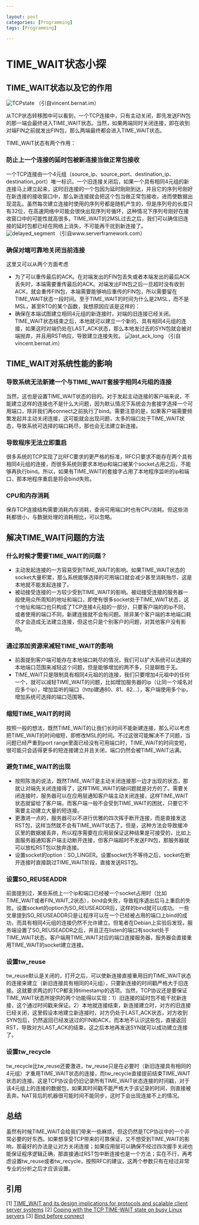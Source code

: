 ```yaml
---

layout: post
categories: [Programming]
tags: [Programming]

---
```


# TIME_WAIT状态小探 #

## TIME_WAIT状态以及它的作用 ##

![TCPstate](http://d1g3mdmxf8zbo9.cloudfront.net/images/tcp/tcp-state-diagram.png)
（引自vincent.bernat.im）

从TCP状态转移图中可以看到，一个TCP连接中，只有主动关闭，即先发送FIN包的那一端会最终进入TIME_WAIT状态。当然，如果两端同时关闭连接，即在收到对端FIN之前就发出FIN包，那么两端最终都会进入TIME_WAIT状态。

TIME_WAIT状态有两个作用：

### 防止上一个连接的延时包被新连接当做正常包接收 ###

一个TCP连接由一个4元组（source_ip、source_port、destination_ip、destination_port）唯一标识。一个旧连接关闭后，如果一个具有相同4元组的新连接马上建立起来，这时旧连接的一个包因为延时刚刚到达，并且它的序列号刚好在新连接的接收窗口中，那么新连接就会把这个包当做正常包接收，进而使数据出现混乱。虽然每次建立连接时使用的序列号都是随机产生的，但是序列号的长度只有32位，在高速网络中可能会很快出现序列号循环，这种情况下序列号刚好在接收窗口中的可能性就高很多。TIME_WAIT的2MSL过去之后，我们可以确信旧连接的延时包都已经在网络上消失，不可能再干扰到新连接了。
![delayed_segment](http://www.serverframework.com/asynchronousevents/assets_c/2011/01/TIME_WAIT-why-thumb-500x711-277.png)
（引自www.serverframework.com）

### 确保对端可靠地关闭当前连接 ###

这里又可以从两个方面考虑

- 为了可以重传最后的ACK。在对端发出的FIN包丢失或者本端发出的最后ACK丢失时，本端需要重传最后的ACK。对端发出FIN包之后一旦超时没有收到ACK，就会重传FIN包，本端需要能够响应重传的FIN包，所以需要留在TIME_WAIT状态一段时间。至于TIME_WAIT的时间为什么是2MSL，而不是MSL，甚至RTO的某个函数，我想原因应该是这样的：
- 确保在本端试图建立相同4元组的新连接时，对端的旧连接已经关闭。TIME_WAIT状态结束之后，本地就可以建立一个新的、具有相同4元组的连接，如果这时对端仍处在LAST_ACK状态，那么本地发过去的SYN包就会被对端抛弃，并且用RST响应，导致建立连接失败。
  ![last_ack_long](http://d1g3mdmxf8zbo9.cloudfront.net/images/tcp/last-ack.png)
  （引自vincent.bernat.im）

## TIME_WAIT对系统性能的影响 ##

### 导致系统无法新建一个与TIME_WAIT套接字相同4元组的连接 ###

当然，这也是设置TIME_WAIT状态的目的。对于发起主动连接的客户端来说，不能建立这样的连接也不是什么大问题，因为默认情况下系统会为套接字选择一个可用端口，除非我们再connect之前执行了bind。需要注意的是，如果客户端需要频繁发起并主动关闭连接，这可能就会出现问题，太多的端口处于TIME_WAIT状态，导致系统可选择的端口耗尽，那也会无法建立新连接。

### 导致程序无法立即重启 ###

很多系统的TCP实现了比RFC要求的更严格的标准，RFC只要求不能存在两个具有相同4元组的连接，而很多系统则要求本地ip和端口被某个socket占用之后，不能够再执行bind。所以，如果有TIME_WAIT的套接字占用了本地程序监听的ip和端口，那本地程序重启是将会bind失败。

### CPU和内存消耗 ###

保存TCP连接结构需要消耗内存消耗，查询可用端口时也有CPU消耗。但这些消耗都很小，与数据处理的消耗相比，可以忽略。

## 解决TIME_WAIT问题的方法 ##

### 什么时候才需要TIME_WAIT的问题？ ###

- 主动发起连接的一方容易受到TIME_WAIT的影响。如果TIME_WAIT状态的socket大量积累，那么系统能够选择的可用端口就会减少甚至消耗殆尽，这是本地就不能发起连接了。
- 被动接受连接的一方较少受到TIME_WAIT的影响。被动接受连接的服务器一般使用众所周知的地址和端口，即使有很多socket处于TIME_WAIT状态，这个地址和端口也只构成了TCP连接4元祖的一部分，只要客户端的的ip不同，或者使用的端口不同，新建连接就不会有问题。除非某个客户端的本地端口耗尽才会造成无法建立连接，但这也只是个别客户的问题，对其他客户没有影响。

### 通过添加资源来减轻TIME_WAIT的影响 ###

- 前面提到客户端可能存在本地端口耗尽的情况，我们可以扩大系统可以选择的本地端口范围来减轻这个问题，但是能够增加的两不多，只是聊胜于无。
- TIME_WAIT只是限制具有相同4元祖的的连接，我们只要增加4元祖中的任何一个，就可以减轻TIME_WAIT的问题，比如增加服务器的ip（让同一个域名对应多个ip），增加监听的端口（http建通80、81、82...），客户端使用多个ip，增加系统可选择的端口范围等。

### 缩短TIME_WAIT的时间 ###

按照一般的想法，既然TIME_WAIT的让我们长时间不能新建连接，那么可以考虑把TIME_WAIT的时间缩短，即修改MSL的时间。不过这很可能解决不了问题，当问题已经严重到port range里面已经没有可用端口时，TIME_WAIT的时间变短，很可能只会适得更多的短连接建立并且关闭，端口仍然会被TIME_WAIT沾满。

### 避免TIME_WAIT的出现 ###

- 按照陈浩的说法，既然TIME_WAIT是主动关闭连接那一边才出现的状态，那就让对端先关闭连接得了，这样TIME_WAIT的破问题就是对方的了。需要关闭连接时，服务器可以在应用层通知客户端主动关闭连接，这样TIME_WAIT状态就留给了客户端，而客户端一般不会受到TIME_WAIT的困扰，只要它不需要主动建立大量的短连接。
- 更激进一点的，服务器可以不进行优雅的四次挥手断开连接，而是直接发送RST包，这样当然就不会有TIME_WAIT状态了。但是，这种方法会导致缓冲区里的数据被丢弃，所以程序需要在应用层保证这种结果是可接受的，比如上面服务器通知客户端主动断开连接，但客户端超时不发送FIN包，那服务器就可以放松RST包以放弃连接。
- 设置socket的option：SO_LINGER。设置socket为不等待之后，socket在断开连接时直接跳过TIME_WAIT阶段，直接发送RST包。

### 设置SO_REUSEADDR ###

前面提到过，某些系统上一个ip和端口已经被一个socket占用时（比如TIME_WAIT或者FIN_WAIT_2状态），bind会失败，导致程序退出后马上重启的失败。设置socket的option为SO_REUSEADDR后，这样的bind就可以成功。
一些文章提到SO_REUSEADDR只是让程序可以在一个已经被占用的端口上bind的成功，而具有相同4元组的连接仍然不允许建立。但笔者在Debian上实验后发现，服务端设置了SO_REUSEADDR之后，并且正在listen的端口有socket处于TIME_WAIT状态，客户端用TIME_WAIT对应的端口连接服务器，服务器会直接重用TIME_WAIT的socket建立连接。

### 设置tw_reuse ###

tw_reuse默认是关闭的，打开之后，可以使新连接直接重用旧的TIME_WAIT状态的连接来建立（新旧连接具有相同的4元组），只要新连接的时间戳严格大于旧连接。这就要求两边的TCP都支持timestamp的选项。当然，TCP协议还是要保证TIME_WAIT状态所提供的两个功能得以实现：1）旧连接的延时包不能干扰新连接，这个通过时间戳来保证。2）本地就连接结束，新连接建立时，对方的旧连接已经关闭，这里假设本地建立新连接时，对方仍处于LAST_ACK状态，对方收到SYN包后，仍然返回已经发送过的FIN和ACK，而本地不认识这些包，直接返回RST，导致对方LAST_ACK的结束，这之后本地再发送SYN就可以成功建立连接了。

### 设置tw_recycle ###

tw_recycle比tw_reuse还要激进，tw_reuse只是在必要时（新旧连接具有相同的4元组）才重用TIME_WAIT状态的连接，而tw_recycle直接提前结束TIME_WAIT状态的连接。这是TCP协议会仍旧记录所有TIME_WAIT状态连接的时间戳，对于该4元组上的连接的数据包，如果其时间戳不能严格大于该记录的时间，则直接被丢弃。NAT背后的机器很可能时间不能同步，这时下会出现连接不上的情况。

## 总结 ##

虽然有时候TIME_WAIT会给我们带来一些麻烦，但这仍然是TCP协议中的一个非常必要的好东西。如果想享受TCP带来的可靠保证，又不想受到TIME_WAIT的影响，那最好的办法是让对方关闭连接；如果应用层可以确保不经过四次握手关闭也能保证程序逻辑正确，那直接通过RST包中断连接也是一个方法；实在不行，再考虑设置tw_reuse或者tw_recycle，按照RFC的建议，这两个参数只有在经过非常专业的分析之后才应该设置。

## 引用 ##

[1] [TIME_WAIT and its design implications for protocols and scalable client server systems](http://www.serverframework.com/asynchronousevents/2011/01/time-wait-and-its-design-implications-for-protocols-and-scalable-servers.html)
[2] [Coping with the TCP TIME-WAIT state on busy Linux servers](http://vincent.bernat.im/en/blog/2014-tcp-time-wait-state-linux.html)
[3] [Bind before connect](https://idea.popcount.org/2014-04-03-bind-before-connect/)